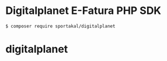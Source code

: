 # Digitalplanet E-Fatura PHP SDK

```
$ composer require sportakal/digitalplanet
``` 

# digitalplanet
